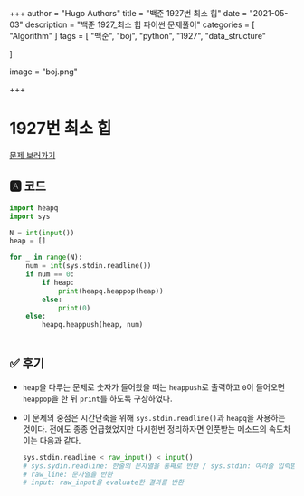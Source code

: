 +++
author = "Hugo Authors"
title = "백준 1927번 최소 힙"
date = "2021-05-03"
description = "백준 1927_최소 힙 파이썬 문제풀이"
categories = [
    "Algorithm"
]
tags = [
    "백준", "boj", "python", "1927", "data_structure"

]

image = "boj.png"

+++

# 1927번 최소 힙

[문제 보러가기](https://www.acmicpc.net/problem/1927)

## 🅰 코드

```python
import heapq
import sys

N = int(input())
heap = []

for _ in range(N):
    num = int(sys.stdin.readline())
    if num == 0:
        if heap:
            print(heapq.heappop(heap))
        else:
            print(0)
    else:
        heapq.heappush(heap, num)
        
```


## ✅ 후기

* `heap`을 다루는 문제로 숫자가 들어왔을 때는 `heappush`로 출력하고 `0`이 들어오면 `heappop`을 한 뒤 `print`를 하도록 구상하였다.

* 이 문제의 중점은 시간단축을 위해 `sys.stdin.readline()`과 `heapq`을 사용하는 것이다. 전에도 종종 언급했었지만 다시한번 정리하자면 인풋받는 메소드의 속도차이는 다음과 같다.

  ```python
  sys.stdin.readline < raw_input() < input()
  # sys.sydin.readline: 한줄의 문자열을 통째로 반환 / sys.stdin: 여러줄 입력받을 때
  # raw_line: 문자열을 반환
  # input: raw_input을 evaluate한 결과를 반환
  ```